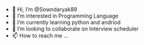 - 👋 Hi, I’m @Sowndaryak89
- 👀 I’m interested in Programming Language
- 🌱 I’m currently learning python and andriod
- 💞️ I’m looking to collaborate on Interview scheduler
- 📫 How to reach me ...

<!---
Sowndaryak89/Sowndaryak89 is a ✨ special ✨ repository because its `README.md` (this file) appears on your GitHub profile.
You can click the Preview link to take a look at your changes.
--->
